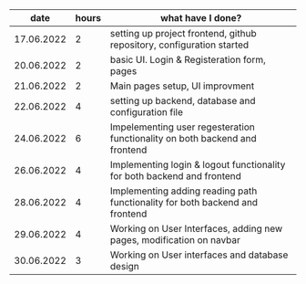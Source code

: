    date    |   hours   |   what have I done?
 -----------|-----------|----------------------------------------------------------------------------
17.06.2022  |   2       | setting up project frontend, github repository, configuration started
20.06.2022  |   2       | basic UI. Login & Registeration form, pages
21.06.2022  |   2       | Main pages setup, UI improvment
22.06.2022  |   4       | setting up backend, database and configuration file
24.06.2022  |   6       | Impelementing user regesteration functionality on both backend and frontend
26.06.2022  |   4       | Implementing login & logout functionality for both backend and frontend
28.06.2022  |   4       | Implementing adding reading path functionality for both backend and frontend
29.06.2022  |   4       | Working on User Interfaces, adding new pages, modification on navbar
30.06.2022  |   3       | Working on User interfaces and database design
